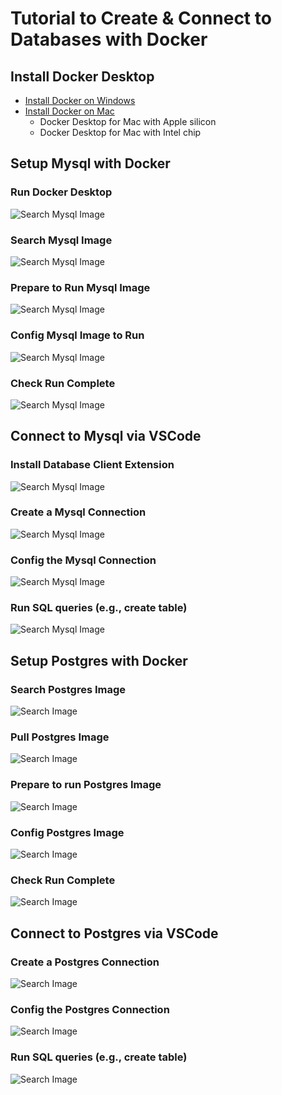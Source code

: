 # Tutorial to Create & Connect to Databases with Docker

## Install Docker Desktop
- [Install Docker on Windows](https://docs.docker.com/desktop/install/windows-install/#:~:text=Download%20the%20installer%20using%20the,Program%20Files%5CDocker%5CDocker%20.)
- [Install Docker on Mac](https://docs.docker.com/desktop/install/mac-install/)
  - Docker Desktop for Mac with Apple silicon 
  - Docker Desktop for Mac with Intel chip 

## Setup Mysql with Docker
### Run Docker Desktop
![Search Mysql Image](img/docker_img_1_docker_desktop.png)
### Search Mysql Image
![Search Mysql Image](img/docker_img_2_search_mysql.png)
### Prepare to Run Mysql Image 
![Search Mysql Image](img/docker_img_3_run_mysql.png)
### Config Mysql Image to Run
![Search Mysql Image](img/docker_img_4_config_mysql.png)
### Check Run Complete
![Search Mysql Image](img/docker_img_5_mysql_run_complete.png)

## Connect to Mysql via VSCode
### Install Database Client Extension
![Search Mysql Image](img/vscode_img_1_extension_dbclient.png)
### Create a Mysql Connection
![Search Mysql Image](img/vscode_img_2_mysql_connection.png)
### Config the Mysql Connection
![Search Mysql Image](img/vscode_img_3_conn_config.png)
### Run SQL queries (e.g., create table)
![Search Mysql Image](img/vscode_img_4_sql_create_table.png)



## Setup Postgres with Docker
### Search Postgres Image
![Search Image](img/docker_img_postgres_1_search_postgres.png)
### Pull Postgres Image
![Search Image](img/docker_img_postgres_2_pull_postgres.png)
### Prepare to run Postgres Image
![Search Image](img/docker_img_postgres_3_run_postgres.png)
### Config Postgres Image
![Search Image](img/docker_img_postgres_4_config_postgres.png)
### Check Run Complete
![Search Image](img/docker_img_postgres_5_run_complete_postgres.png)

## Connect to Postgres via VSCode
### Create a Postgres Connection
![Search Image](img/vscode_img_postgres_1_new_conn.png)
### Config the Postgres Connection
![Search Image](img/vscode_img_postgres_2_config_conn.png)
### Run SQL queries (e.g., create table)
![Search Image](img/vscode_img_postgres_3_sql_create_table.png)
